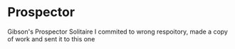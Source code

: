 # Prospector
Gibson's Prospector Solitaire
I commited to wrong respoitory, made a copy of work and sent it to this one 
